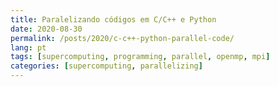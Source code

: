 ```yaml
---
title: Paralelizando códigos em C/C++ e Python
date: 2020-08-30
permalink: /posts/2020/c-c++-python-parallel-code/
lang: pt
tags: [supercomputing, programming, parallel, openmp, mpi]
categories: [supercomputing, parallelizing]
---
```

